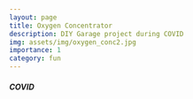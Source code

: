 ```yaml
---
layout: page
title: Oxygen Concentrator
description: DIY Garage project during COVID
img: assets/img/oxygen_conc2.jpg
importance: 1
category: fun
---
```


##### COVID